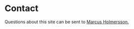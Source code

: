 Contact
==============================================

Questions about this site can be sent to [Marcus Holmersson.](mailto:mahw17@student.bth.se)
